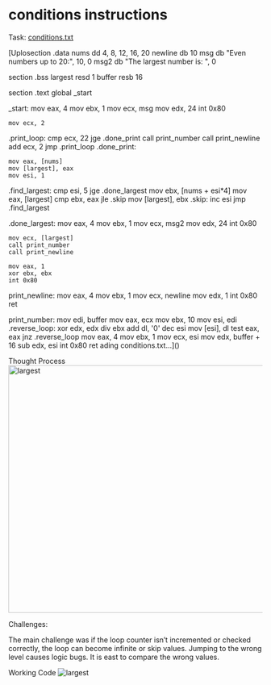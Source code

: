 # conditions instructions


Task:
[conditions.txt](https://github.com/user-attachments/files/21810796/conditions.txt) 


[Uplosection .data
    nums dd 4, 8, 12, 16, 20
    newline db 10
    msg db "Even numbers up to 20:", 10, 0
    msg2 db "The largest number is: ", 0

section .bss
    largest resd 1
    buffer resb 16

section .text
    global _start

_start:
    mov eax, 4
    mov ebx, 1
    mov ecx, msg
    mov edx, 24
    int 0x80

    mov ecx, 2
.print_loop:
    cmp ecx, 22
    jge .done_print
    call print_number
    call print_newline
    add ecx, 2
    jmp .print_loop
.done_print:

    mov eax, [nums]
    mov [largest], eax
    mov esi, 1
.find_largest:
    cmp esi, 5
    jge .done_largest
    mov ebx, [nums + esi*4]
    mov eax, [largest]
    cmp ebx, eax
    jle .skip
    mov [largest], ebx
.skip:
    inc esi
    jmp .find_largest

.done_largest:
    mov eax, 4
    mov ebx, 1
    mov ecx, msg2
    mov edx, 24
    int 0x80

    mov ecx, [largest]
    call print_number
    call print_newline

    mov eax, 1
    xor ebx, ebx
    int 0x80

print_newline:
    mov eax, 4
    mov ebx, 1
    mov ecx, newline
    mov edx, 1
    int 0x80
    ret

print_number:
    mov edi, buffer
    mov eax, ecx
    mov ebx, 10
    mov esi, edi
.reverse_loop:
    xor edx, edx
    div ebx
    add dl, '0'
    dec esi
    mov [esi], dl
    test eax, eax
    jnz .reverse_loop
    mov eax, 4
    mov ebx, 1
    mov ecx, esi
    mov edx, buffer + 16
    sub edx, esi
    int 0x80
    ret
ading conditions.txt…]()


Thought Process <img width="761" height="491" alt="largest" src="https://github.com/user-attachments/assets/a29e6498-3734-495b-b27d-84f0ea9b9629" />

Challenges: 

The main challenge was if the loop counter isn’t incremented or checked correctly, the loop can become infinite or skip values.
Jumping to the wrong level  causes logic bugs.
It is east to compare the wrong values.


Working Code ![largest](https://github.com/user-attachments/assets/0e9e1596-b4f3-4cf4-966f-b35f3d858a00)

